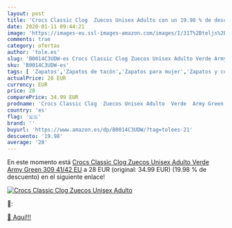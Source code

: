 ```yaml
---
layout: post
title: 'Crocs Classic Clog  Zuecos Unisex Adulto con un 19.98 % de descuento'
date: 2020-01-11 09:44:21
image: 'https://images-eu.ssl-images-amazon.com/images/I/31T%2Bteljs%2BL._SL400_.jpg'
comments: true
category: ofertas
author: 'tole.es'
slug: 'B0014C3UDW-es Crocs Classic Clog Zuecos Unisex Adulto Verde Army Green...'
sku: 'B0014C3UDW-es'
tags: [ 'Zapatos','Zapatos de tacón','Zapatos para mujer','Zapatos y complementos','zuecos', ]
actualPrice: 28 EUR
currency: EUR
price: 28
comparePrice: 34.99 EUR
prodname: 'Crocs Classic Clog  Zuecos Unisex Adulto  Verde  Army Green 309   41/42 EU'
country: 'es'
flag: '🇪🇸'
brand: ''
buyurl: 'https://www.amazon.es/dp/B0014C3UDW/?tag=tolees-21'
descuento: '19.98'
average: '28'
---
```


En este momento está [Crocs Classic Clog  Zuecos Unisex Adulto  Verde  Army Green 309   41/42 EU](https://www.amazon.es/dp/B0014C3UDW/?tag=tolees-21) a 28 EUR (original: 34.99 EUR) (19.98 %  de descuento) en el siguiente enlace!

[![Crocs Classic Clog  Zuecos Unisex Adulto](https://images-eu.ssl-images-amazon.com/images/I/31T%2Bteljs%2BL._SL400_.jpg)](https://www.amazon.es/dp/B0014C3UDW/?tag=tolees-21)

🔎:


[🛒 Aquí!!!](https://www.amazon.es/dp/B0014C3UDW/?tag=tolees-21)
